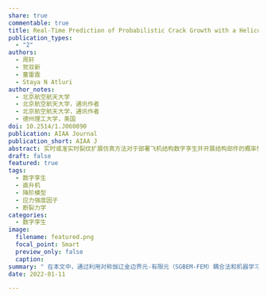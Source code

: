 ```yaml
---
share: true
commentable: true
title: Real-Time Prediction of Probabilistic Crack Growth with a Helicopter Component Digital Twin
publication_types:
  - "2"
authors:
  - 周轩
  - 贺双新
  - 董雷霆
  - Staya N Atluri
author_notes:
  - 北京航空航天大学
  - 北京航空航天大学，通讯作者
  - 北京航空航天大学，通讯作者
  - 德州理工大学，美国
doi: 10.2514/1.J060890
publication: AIAA Journal
publication_short: AIAA J
abstract: 实时或准实时裂纹扩展仿真方法对于部署飞机结构数字孪生并开展结构部件的概率性剩余寿命评估至关重要。在本文中，通过利用两种方法，开发了一种降阶仿真方法来实现这一目标。一方面，结合对称伽辽金边界元法-有限元法（SGBEM-FEM）耦合法与参数化建模，可以构建一个包含复杂结构件中各种尺寸/形状裂纹的应力强度因子数据库，该方法可在一天内自动计算数百个样本。另一方面，调用机器学习方法建立裂纹尺寸/形状与裂纹前缘应力强度因子之间的关系。通过将降阶计算模型与载荷输入和疲劳裂纹扩展模型相结合，可以以最小的计算负担实现对复杂结构中裂纹扩展的实时概率性预测。在一个直升机部件的例子中，我们逐循环的模拟疲劳裂纹的扩展，但模拟的速度仍然比实时的快（与物理试验相比）。我们所提出的方法是实现复杂结构数字孪生的关键仿真技术之一，在未来该方法将进一步与飞行/检查/监测数据相融合。
draft: false
featured: true
tags:
  - 数字孪生
  - 直升机
  - 降阶模型
  - 应力强度因子
  - 断裂力学
categories:
  - 数字孪生
image:
  filename: featured.png
  focal_point: Smart
  preview_only: false
  caption: 
summary: " 在本文中，通过利用对称伽辽金边界元-有限元（SGBEM-FEM）耦合法和机器学习方法开发了一种降阶仿真方法，可实现复杂结构中裂纹增长的实时预测。"
date: 2022-01-11

---
```

